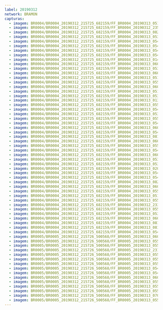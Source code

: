 ```yaml
---
label: 20190312
network: BRAMON
capturas:
  - imagem: BR0004/BR0004_20190312_215725_682159/FF_BR0004_20190313_051436_915_0519424.fits_maxpixel.jpg
  - imagem: BR0004/BR0004_20190312_215725_682159/FF_BR0004_20190312_235406_492_0136960.fits_maxpixel.jpg
  - imagem: BR0004/BR0004_20190312_215725_682159/FF_BR0004_20190313_082809_322_0750080.fits_maxpixel.jpg
  - imagem: BR0004/BR0004_20190312_215725_682159/FF_BR0004_20190313_053551_624_0544512.fits_maxpixel.jpg
  - imagem: BR0004/BR0004_20190312_215725_682159/FF_BR0004_20190313_054648_835_0557568.fits_maxpixel.jpg
  - imagem: BR0004/BR0004_20190312_215725_682159/FF_BR0004_20190313_054740_184_0558592.fits_maxpixel.jpg
  - imagem: BR0004/BR0004_20190312_215725_682159/FF_BR0004_20190313_054623_303_0557056.fits_maxpixel.jpg
  - imagem: BR0004/BR0004_20190312_215725_682159/FF_BR0004_20190313_054544_625_0556288.fits_maxpixel.jpg
  - imagem: BR0004/BR0004_20190312_215725_682159/FF_BR0004_20190313_014357_706_0268032.fits_maxpixel.jpg
  - imagem: BR0004/BR0004_20190312_215725_682159/FF_BR0004_20190313_060120_186_0574976.fits_maxpixel.jpg
  - imagem: BR0004/BR0004_20190312_215725_682159/FF_BR0004_20190313_053655_677_0545792.fits_maxpixel.jpg
  - imagem: BR0004/BR0004_20190312_215725_682159/FF_BR0004_20190313_060406_709_0578304.fits_maxpixel.jpg
  - imagem: BR0004/BR0004_20190312_215725_682159/FF_BR0004_20190313_051639_219_0521472.fits_maxpixel.jpg
  - imagem: BR0004/BR0004_20190312_215725_682159/FF_BR0004_20190313_055859_282_0572160.fits_maxpixel.jpg
  - imagem: BR0004/BR0004_20190312_215725_682159/FF_BR0004_20190313_060438_812_0578816.fits_maxpixel.jpg
  - imagem: BR0004/BR0004_20190312_215725_682159/FF_BR0004_20190313_051542_604_0520704.fits_maxpixel.jpg
  - imagem: BR0004/BR0004_20190312_215725_682159/FF_BR0004_20190313_053642_866_0545536.fits_maxpixel.jpg
  - imagem: BR0004/BR0004_20190312_215725_682159/FF_BR0004_20190313_013652_014_0259584.fits_maxpixel.jpg
  - imagem: BR0004/BR0004_20190312_215725_682159/FF_BR0004_20190313_055716_815_0570112.fits_maxpixel.jpg
  - imagem: BR0004/BR0004_20190312_215725_682159/FF_BR0004_20190313_054502_905_0555520.fits_maxpixel.jpg
  - imagem: BR0004/BR0004_20190312_215725_682159/FF_BR0004_20190313_053538_825_0544256.fits_maxpixel.jpg
  - imagem: BR0004/BR0004_20190312_215725_682159/FF_BR0004_20190313_055912_089_0572416.fits_maxpixel.jpg
  - imagem: BR0004/BR0004_20190312_215725_682159/FF_BR0004_20190313_054437_283_0555008.fits_maxpixel.jpg
  - imagem: BR0004/BR0004_20190312_215725_682159/FF_BR0004_20190313_060028_952_0573952.fits_maxpixel.jpg
  - imagem: BR0004/BR0004_20190312_215725_682159/FF_BR0004_20190313_054358_848_0554240.fits_maxpixel.jpg
  - imagem: BR0004/BR0004_20190312_215725_682159/FF_BR0004_20190313_081242_109_0731648.fits_maxpixel.jpg
  - imagem: BR0004/BR0004_20190312_215725_682159/FF_BR0004_20190313_060016_130_0573696.fits_maxpixel.jpg
  - imagem: BR0004/BR0004_20190312_215725_682159/FF_BR0004_20190313_055729_614_0570368.fits_maxpixel.jpg
  - imagem: BR0004/BR0004_20190312_215725_682159/FF_BR0004_20190313_054424_476_0554752.fits_maxpixel.jpg
  - imagem: BR0004/BR0004_20190312_215725_682159/FF_BR0004_20190313_060107_375_0574720.fits_maxpixel.jpg
  - imagem: BR0004/BR0004_20190312_215725_682159/FF_BR0004_20190313_053708_492_0546048.fits_maxpixel.jpg
  - imagem: BR0004/BR0004_20190312_215725_682159/FF_BR0004_20190313_053604_438_0544768.fits_maxpixel.jpg
  - imagem: BR0004/BR0004_20190312_215725_682159/FF_BR0004_20190313_020154_956_0289280.fits_maxpixel.jpg
  - imagem: BR0004/BR0004_20190312_215725_682159/FF_BR0004_20190313_054515_812_0555776.fits_maxpixel.jpg
  - imagem: BR0004/BR0004_20190312_215725_682159/FF_BR0004_20190313_054714_494_0558080.fits_maxpixel.jpg
  - imagem: BR0004/BR0004_20190312_215725_682159/FF_BR0004_20190313_082822_110_0750336.fits_maxpixel.jpg
  - imagem: BR0004/BR0004_20190312_215725_682159/FF_BR0004_20190313_060451_598_0579072.fits_maxpixel.jpg
  - imagem: BR0004/BR0004_20190312_215725_682159/FF_BR0004_20190313_055156_410_0563712.fits_maxpixel.jpg
  - imagem: BR0004/BR0004_20190312_215725_682159/FF_BR0004_20190313_051715_279_0522240.fits_maxpixel.jpg
  - imagem: BR0004/BR0004_20190312_215725_682159/FF_BR0004_20190313_055742_421_0570624.fits_maxpixel.jpg
  - imagem: BR0004/BR0004_20190312_215725_682159/FF_BR0004_20190312_233503_325_0114176.fits_maxpixel.jpg
  - imagem: BR0004/BR0004_20190312_215725_682159/FF_BR0004_20190313_055143_553_0563456.fits_maxpixel.jpg
  - imagem: BR0004/BR0004_20190312_215725_682159/FF_BR0004_20190313_053526_022_0544000.fits_maxpixel.jpg
  - imagem: BR0004/BR0004_20190312_215725_682159/FF_BR0004_20190313_060353_911_0578048.fits_maxpixel.jpg
  - imagem: BR0004/BR0004_20190312_215725_682159/FF_BR0004_20190313_081254_893_0731904.fits_maxpixel.jpg
  - imagem: BR0004/BR0004_20190312_215725_682159/FF_BR0004_20190313_081307_694_0732160.fits_maxpixel.jpg
  - imagem: BR0004/BR0004_20190312_215725_682159/FF_BR0004_20190313_054450_085_0555264.fits_maxpixel.jpg
  - imagem: BR0005/BR0005_20190312_215726_500568/FF_BR0005_20190313_060318_682_0574720.fits_maxpixel.jpg
  - imagem: BR0005/BR0005_20190312_215726_500568/FF_BR0005_20190313_055819_153_0568832.fits_maxpixel.jpg
  - imagem: BR0005/BR0005_20190312_215726_500568/FF_BR0005_20190313_055253_800_0562432.fits_maxpixel.jpg
  - imagem: BR0005/BR0005_20190312_215726_500568/FF_BR0005_20190312_231036_223_0084992.fits_maxpixel.jpg
  - imagem: BR0005/BR0005_20190312_215726_500568/FF_BR0005_20190313_055423_474_0564224.fits_maxpixel.jpg
  - imagem: BR0005/BR0005_20190312_215726_500568/FF_BR0005_20190313_055436_275_0564480.fits_maxpixel.jpg
  - imagem: BR0005/BR0005_20190312_215726_500568/FF_BR0005_20190313_055240_985_0562176.fits_maxpixel.jpg
  - imagem: BR0005/BR0005_20190312_215726_500568/FF_BR0005_20190313_054932_299_0558848.fits_maxpixel.jpg
  - imagem: BR0005/BR0005_20190312_215726_500568/FF_BR0005_20190313_054945_103_0559104.fits_maxpixel.jpg
  - imagem: BR0005/BR0005_20190312_215726_500568/FF_BR0005_20190313_060331_527_0574976.fits_maxpixel.jpg
  - imagem: BR0005/BR0005_20190312_215726_500568/FF_BR0005_20190313_055806_338_0568576.fits_maxpixel.jpg
  - imagem: BR0005/BR0005_20190312_215726_500568/FF_BR0005_20190313_055844_773_0569344.fits_maxpixel.jpg
  - imagem: BR0005/BR0005_20190312_215726_500568/FF_BR0005_20190313_055831_955_0569088.fits_maxpixel.jpg
  - imagem: BR0005/BR0005_20190312_215726_500568/FF_BR0005_20190313_070409_133_0647424.fits_maxpixel.jpg
  - imagem: BR0005/BR0005_20190312_215726_500568/FF_BR0005_20190313_055753_534_0568320.fits_maxpixel.jpg
---
```

